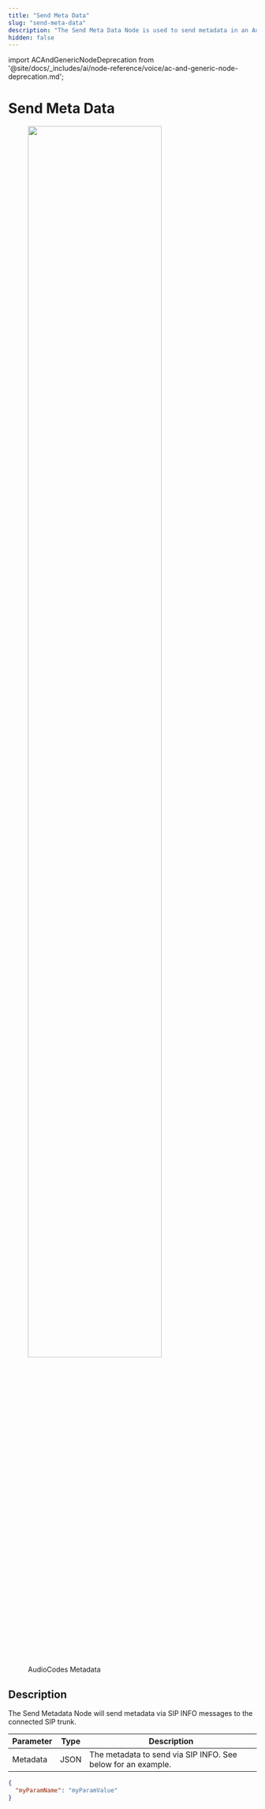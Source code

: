 ```yaml
---
title: "Send Meta Data"
slug: "send-meta-data"
description: "The Send Meta Data Node is used to send metadata in an AudioCodes voice conversation."
hidden: false
---
```


import ACAndGenericNodeDeprecation from '@site/docs/_includes/ai/node-reference/voice/ac-and-generic-node-deprecation.md';

# Send Meta Data

<figure>
  <img class="image-center" src="../../../../../../_assets/ai/build/node-reference/audiocodes/send-metadata.png" width="80%" />
  <figcaption>AudioCodes Metadata</figcaption>
</figure>

## Description

<ACAndGenericNodeDeprecation />

The Send Metadata Node will send metadata via SIP INFO messages to the connected SIP trunk.

| Parameter | Type | Description                                                   |
|-----------|------|---------------------------------------------------------------|
| Metadata | JSON | The metadata to send via SIP INFO. See below for an example. |

```json
{
  "myParamName": "myParamValue"
}
``` 